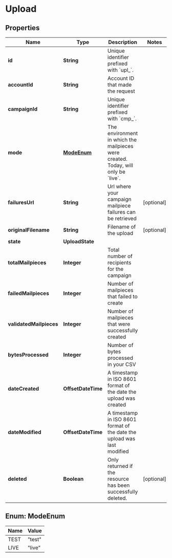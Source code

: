 

# Upload


## Properties

Name | Type | Description | Notes
------------ | ------------- | ------------- | -------------
**id** | **String** | Unique identifier prefixed with &#x60;upl_&#x60;. | 
**accountId** | **String** | Account ID that made the request | 
**campaignId** | **String** | Unique identifier prefixed with &#x60;cmp_&#x60;. | 
**mode** | [**ModeEnum**](#ModeEnum) | The environment in which the mailpieces were created. Today, will only be &#x60;live&#x60;. | 
**failuresUrl** | **String** | Url where your campaign mailpiece failures can be retrieved |  [optional]
**originalFilename** | **String** | Filename of the upload |  [optional]
**state** | **UploadState** |  | 
**totalMailpieces** | **Integer** | Total number of recipients for the campaign | 
**failedMailpieces** | **Integer** | Number of mailpieces that failed to create | 
**validatedMailpieces** | **Integer** | Number of mailpieces that were successfully created | 
**bytesProcessed** | **Integer** | Number of bytes processed in your CSV | 
**dateCreated** | **OffsetDateTime** | A timestamp in ISO 8601 format of the date the upload was created | 
**dateModified** | **OffsetDateTime** | A timestamp in ISO 8601 format of the date the upload was last modified | 
**deleted** | **Boolean** | Only returned if the resource has been successfully deleted. |  [optional]



## Enum: ModeEnum

Name | Value
---- | -----
TEST | &quot;test&quot;
LIVE | &quot;live&quot;



